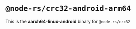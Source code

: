 # `@node-rs/crc32-android-arm64`

This is the **aarch64-linux-android** binary for `@node-rs/crc32`
